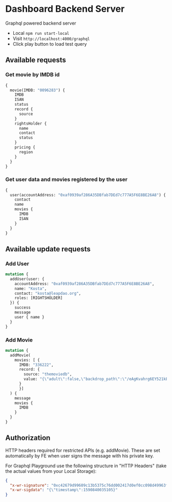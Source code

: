 # Dashboard Backend Server

Graphql powered backend server

- Local `npm run start-local`
- Visit `http://localhost:4000/graphql`
- Click play button to load test query

## Available requests

### Get movie by IMDB id

```graphql
{
  movie(IMDB: "0096283") {
    IMDB
    ISAN
    status
    record {
      source
    }
    rightsHolder {
      name
      contact
      status
    }
    pricing {
      region
    }
  }
}
```

### Get user data and movies registered by the user

```graphql
{
  user(accountAddress: "0xaf0939af286A35DBfab7DEd7c777A5F6E8BE26A8") {
    contact
    name
    movies {
      IMDB
      ISAN
    }
  }
}
```

## Available update requests

### Add User

```graphql
mutation {
  addUser(user: {
    accountAddress: "0xaf0939af286A35DBfab7DEd7c777A5F6E8BE26A8",
    name: "Kosta",
    contact: "kosta@leapdao.org",
    roles: [RIGHTSHOLDER]
  }) {
    success
    message
    user { name }
  }
}
```

### Add Movie

```graphql
mutation {
  addMovie(
    movies: [ {
      IMDB: "336222",
      record: {
        source: "themoviedb",
        value: "{\"adult\":false,\"backdrop_path\":\"/eAgKvahrg6EY521kEA11GwGvjY2.jpg\",\"belongs_to_collection\":null,\"budget\":0,\"genres\":[{\"id\":18,\"name\":\"Drama\"}],\"homepage\":\"\",\"id\":336222,\"imdb_id\":\"tt3296658\",\"original_language\":\"is\",\"original_title\":\"Hrútar\",\"overview\":\"In a secluded valley in Iceland, Gummi and Kiddi live side by side, tending to their sheep. Their ancestral sheep-stock is considered one of the country’s best and the two brothers are repeatedly awarded for their prized rams who carry an ancient lineage. Although they share the land and a way of life, Gummi and Kiddi have not spoken to each other in four decades. When a lethal disease suddenly infects Kiddi’s sheep, the entire valley comes under threat. The authorities decide to cull all the animals in the area to contain the outbreak. But Gummi and Kiddi don’t give up so easily – and each brother tries to stave off the disaster in his own fashion: Kiddi by using his rifle and Gummi by using his wits.\",\"popularity\":10.268,\"poster_path\":\"/dDURoH8rc35vjisYr62vzlaBUF1.jpg\",\"production_companies\":[{\"id\":72742,\"logo_path\":null,\"name\":\"Aeroplan Film\",\"origin_country\":\"\"},{\"id\":118,\"logo_path\":\"/AiBorgNTCS1lT1FdFPYheax9jfF.png\",\"name\":\"Det Danske Filminstitut\",\"origin_country\":\"DK\"},{\"id\":125301,\"logo_path\":null,\"name\":\"Icelandic Film Center\",\"origin_country\":\"\"},{\"id\":94775,\"logo_path\":null,\"name\":\"Netop Films\",\"origin_country\":\"IS\"},{\"id\":64293,\"logo_path\":null,\"name\":\"Profile Pictures\",\"origin_country\":\"DK\"}],\"production_countries\":[{\"iso_3166_1\":\"DK\",\"name\":\"Denmark\"},{\"iso_3166_1\":\"IS\",\"name\":\"Iceland\"},{\"iso_3166_1\":\"NO\",\"name\":\"Norway\"},{\"iso_3166_1\":\"PL\",\"name\":\"Poland\"}],\"release_date\":\"2015-05-28\",\"revenue\":0,\"runtime\":93,\"spoken_languages\":[{\"iso_639_1\":\"is\",\"name\":\"Íslenska\"}],\"status\":\"Released\",\"tagline\":\"This Winter Get Sheepish\",\"title\":\"Rams\",\"video\":false,\"vote_average\":7.1,\"vote_count\":148}"
      }
	  }]
  ) {
    message
    movies {
      IMDB
    }
  }
}
```

## Authorization

HTTP headers required for restricted APIs (e.g. addMovie). These are set automatically by FE when user signs the message with his private key.

For Graphql Playground use the following structure in "HTTP Headers" (take the actual values from your Local Storage):

```json
{
  "x-wr-signature": "0xc42679d99609c13b5375c76dd002417d0ef0cc098d49963f4bdf932229187b5e4f40179525ee68d8fb5dad7b631105c59915bfb5369ee4ded32666285de807341b",
  "x-wr-sigdata": "{\"timestamp\":1590840035105}"
}
```

